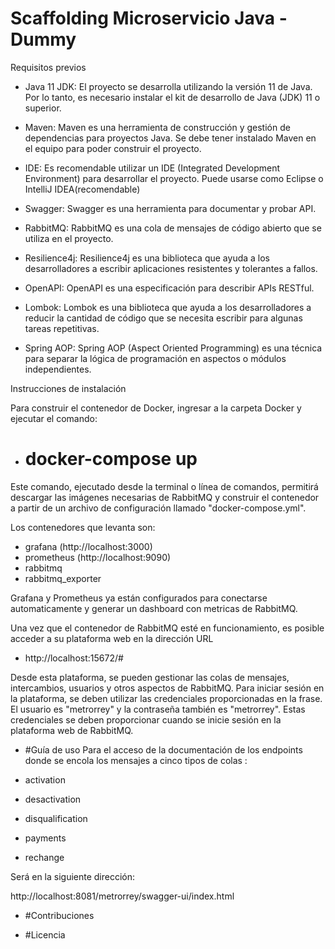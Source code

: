 # Scaffolding Microservicio Java - Dummy

Requisitos previos
- Java 11 JDK: El proyecto se desarrolla utilizando la versión 11 de Java. Por lo tanto, es necesario instalar el kit de desarrollo de Java (JDK) 11 o superior.

- Maven: Maven es una herramienta de construcción y gestión de dependencias para proyectos Java. Se debe tener instalado Maven en el equipo para poder construir el proyecto.

- IDE: Es recomendable utilizar un IDE (Integrated Development Environment) para desarrollar el proyecto. Puede usarse como Eclipse o IntelliJ IDEA(recomendable)

- Swagger: Swagger es una herramienta para documentar y probar API.

- RabbitMQ: RabbitMQ es una cola de mensajes de código abierto que se utiliza en el proyecto.

- Resilience4j: Resilience4j es una biblioteca que ayuda a los desarrolladores a escribir aplicaciones resistentes y tolerantes a fallos.

- OpenAPI: OpenAPI es una especificación para describir APIs RESTful. 

- Lombok: Lombok es una biblioteca que ayuda a los desarrolladores a reducir la cantidad de código que se necesita escribir para algunas tareas repetitivas.

- Spring AOP: Spring AOP (Aspect Oriented Programming) es una técnica para separar la lógica de programación en aspectos o módulos independientes.

Instrucciones de instalación

Para construir el contenedor de Docker, ingresar a la carpeta Docker y ejecutar el comando:

 -  # docker-compose up 

Este comando, ejecutado desde la terminal o línea de comandos, permitirá descargar las imágenes necesarias de RabbitMQ y construir el contenedor a partir de un archivo de configuración llamado "docker-compose.yml".

Los contenedores que levanta son:

- grafana (http://localhost:3000)
- prometheus (http://localhost:9090)
- rabbitmq
- rabbitmq_exporter

Grafana y Prometheus ya están configurados para conectarse automaticamente y generar un dashboard con metricas de RabbitMQ.

Una vez que el contenedor de RabbitMQ esté en funcionamiento, es posible acceder a su plataforma web en la dirección URL 
- http://localhost:15672/#

Desde esta plataforma, se pueden gestionar las colas de mensajes, intercambios, usuarios y otros aspectos de RabbitMQ.
Para iniciar sesión en la plataforma, se deben utilizar las credenciales proporcionadas en la frase. El usuario es "metrorrey" y la contraseña también es "metrorrey". Estas credenciales se deben proporcionar cuando se inicie sesión en la plataforma web de RabbitMQ.

- #Guía de uso
Para el acceso de la documentación de los endpoints donde se encola
los mensajes a cinco tipos de colas :

- activation

- desactivation

- disqualification

- payments

- rechange

Será en la siguiente dirección:

http://localhost:8081/metrorrey/swagger-ui/index.html

- #Contribuciones

- #Licencia





